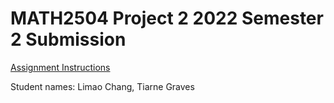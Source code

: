 # MATH2504 Project 2 2022 Semester 2 Submission

[Assignment Instructions](https://courses.smp.uq.edu.au/MATH2504/2022/assessment_html/project2.html)

Student names: Limao Chang, Tiarne Graves
